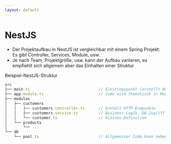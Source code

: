 ```yaml
---
layout: default
---
```


# NestJS <SubHeading text="Intro"/>

<div class="grid grid-cols-12 gap-6">
<div class="col-span-12">

- Der Projektaufbau in NestJS ist vergleichbar mit einem Spring Projekt: Es gibt Controller, Services, Module, usw.
- Je nach Team, Projektgröße, usw. kann der Aufbau variieren, es empfiehlt sich allgemein aber das Einhalten einer Struktur

<Filename>Beispiel-NestJS-Struktur</Filename>

```js
src
├── main.ts                              // Einstiegspunkt (erstellt Webserver, Haupt-Modul)
├── app.module.ts                        // Code wird thematisch in Module aufgeteilt (gebündelt hier)
├── modules
│   ├── customers
│   │   ├── customers.controller.ts      // Enthält HTTP-Endpunkte
│   │   ├── customers.service.ts         // Business-Logik, DB-Zugriff
│   │   └── customer.ts                  // Klassen-Definition
│   └── products
│       └── ...
└── db
    └── pool.ts                          // Allgemeiner Code kann neben den Modulen existieren
```

</div>
</div>

<div class="flex gap-4 text-6xl absolute bottom left">
    <div class="i-devicon-nestjs"/>
</div>

<PageNumber/>
